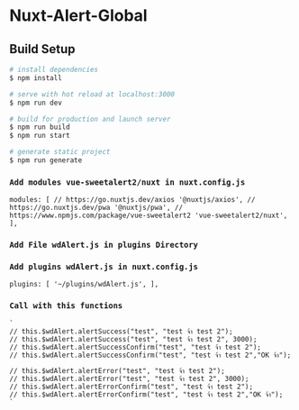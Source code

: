 # Nuxt-Alert-Global

## Build Setup

```bash
# install dependencies
$ npm install

# serve with hot reload at localhost:3000
$ npm run dev

# build for production and launch server
$ npm run build
$ npm run start

# generate static project
$ npm run generate
```

### `Add modules vue-sweetalert2/nuxt in nuxt.config.js`

  `
  modules: [
    // https://go.nuxtjs.dev/axios
    '@nuxtjs/axios',
    // https://go.nuxtjs.dev/pwa
    '@nuxtjs/pwa',
    // https://www.npmjs.com/package/vue-sweetalert2
    'vue-sweetalert2/nuxt',
  ],
  `

  
### `Add File wdAlert.js in plugins Directory`
  
### `Add plugins wdAlert.js in nuxt.config.js`

  `
  plugins: [
    '~/plugins/wdAlert.js',
  ],
  `

### `Call with this functions`

    `
    // this.$wdAlert.alertSuccess("test", "test จ้า test 2");
    // this.$wdAlert.alertSuccess("test", "test จ้า test 2", 3000);
    // this.$wdAlert.alertSuccessConfirm("test", "test จ้า test 2");
    // this.$wdAlert.alertSuccessConfirm("test", "test จ้า test 2","OK จ้า");

    // this.$wdAlert.alertError("test", "test จ้า test 2");
    // this.$wdAlert.alertError("test", "test จ้า test 2", 3000);
    // this.$wdAlert.alertErrorConfirm("test", "test จ้า test 2");
    // this.$wdAlert.alertErrorConfirm("test", "test จ้า test 2","OK จ้า");
    `